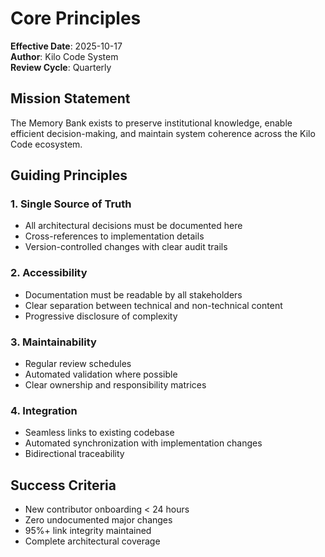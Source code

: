 # Core Principles

**Effective Date**: 2025-10-17  
**Author**: Kilo Code System  
**Review Cycle**: Quarterly

## Mission Statement
The Memory Bank exists to preserve institutional knowledge, enable efficient decision-making, and maintain system coherence across the Kilo Code ecosystem.

## Guiding Principles

### 1. Single Source of Truth
- All architectural decisions must be documented here
- Cross-references to implementation details
- Version-controlled changes with clear audit trails

### 2. Accessibility
- Documentation must be readable by all stakeholders
- Clear separation between technical and non-technical content
- Progressive disclosure of complexity

### 3. Maintainability
- Regular review schedules
- Automated validation where possible
- Clear ownership and responsibility matrices

### 4. Integration
- Seamless links to existing codebase
- Automated synchronization with implementation changes
- Bidirectional traceability

## Success Criteria
- New contributor onboarding < 24 hours
- Zero undocumented major changes
- 95%+ link integrity maintained
- Complete architectural coverage